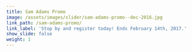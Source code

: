 ```yaml
---
title: Sam Adams Promo
image: /assets/images/slider/sam-adams-promo--dec-2016.jpg
link_path: /sam-adams-promo/
link_label: 'Stop by and register today! Ends February 14th, 2017.'
show_slide: false
weight: 1
---
```



